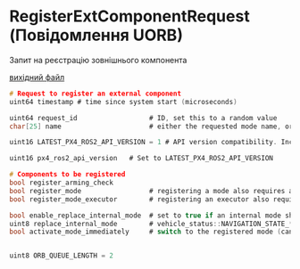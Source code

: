# RegisterExtComponentRequest (Повідомлення UORB)

Запит на реєстрацію зовнішнього компонента

[вихідний файл](https://github.com/PX4/PX4-Autopilot/blob/main/msg/RegisterExtComponentRequest.msg)

```c
# Request to register an external component
uint64 timestamp # time since system start (microseconds)

uint64 request_id                  # ID, set this to a random value
char[25] name                      # either the requested mode name, or component name

uint16 LATEST_PX4_ROS2_API_VERSION = 1 # API version compatibility. Increase this on a breaking semantic change. Changes to any message field are detected separately and do not require an API version change.

uint16 px4_ros2_api_version   # Set to LATEST_PX4_ROS2_API_VERSION

# Components to be registered
bool register_arming_check
bool register_mode                 # registering a mode also requires arming_check to be set
bool register_mode_executor        # registering an executor also requires a mode to be registered (which is the owned mode by the executor)

bool enable_replace_internal_mode  # set to true if an internal mode should be replaced
uint8 replace_internal_mode        # vehicle_status::NAVIGATION_STATE_*
bool activate_mode_immediately     # switch to the registered mode (can only be set in combination with an executor)


uint8 ORB_QUEUE_LENGTH = 2

```
